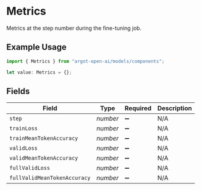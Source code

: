 # Metrics

Metrics at the step number during the fine-tuning job.

## Example Usage

```typescript
import { Metrics } from "argot-open-ai/models/components";

let value: Metrics = {};
```

## Fields

| Field                        | Type                         | Required                     | Description                  |
| ---------------------------- | ---------------------------- | ---------------------------- | ---------------------------- |
| `step`                       | *number*                     | :heavy_minus_sign:           | N/A                          |
| `trainLoss`                  | *number*                     | :heavy_minus_sign:           | N/A                          |
| `trainMeanTokenAccuracy`     | *number*                     | :heavy_minus_sign:           | N/A                          |
| `validLoss`                  | *number*                     | :heavy_minus_sign:           | N/A                          |
| `validMeanTokenAccuracy`     | *number*                     | :heavy_minus_sign:           | N/A                          |
| `fullValidLoss`              | *number*                     | :heavy_minus_sign:           | N/A                          |
| `fullValidMeanTokenAccuracy` | *number*                     | :heavy_minus_sign:           | N/A                          |
